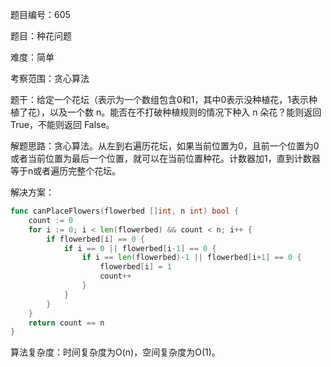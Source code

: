 题目编号：605

题目：种花问题

难度：简单

考察范围：贪心算法

题干：给定一个花坛（表示为一个数组包含0和1，其中0表示没种植花，1表示种植了花），以及一个数 n。能否在不打破种植规则的情况下种入 n 朵花？能则返回 True，不能则返回 False。

解题思路：贪心算法。从左到右遍历花坛，如果当前位置为0，且前一个位置为0或者当前位置为最后一个位置，就可以在当前位置种花。计数器加1，直到计数器等于n或者遍历完整个花坛。

解决方案：

```go
func canPlaceFlowers(flowerbed []int, n int) bool {
    count := 0
    for i := 0; i < len(flowerbed) && count < n; i++ {
        if flowerbed[i] == 0 {
            if i == 0 || flowerbed[i-1] == 0 {
                if i == len(flowerbed)-1 || flowerbed[i+1] == 0 {
                    flowerbed[i] = 1
                    count++
                }
            }
        }
    }
    return count == n
}
```

算法复杂度：时间复杂度为O(n)，空间复杂度为O(1)。